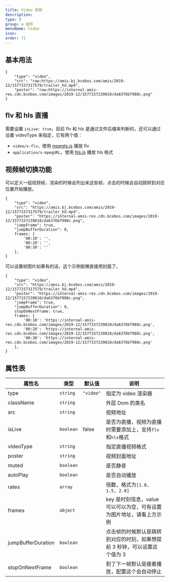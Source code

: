 ```yaml
---
title: Video 视频
description:
type: 0
group: ⚙ 组件
menuName: Video
icon:
order: 71
---
```


## 基本用法

```schema: scope="body"
{
    "type": "video",
    "src": "raw:https://amis.bj.bcebos.com/amis/2019-12/1577157317579/trailer_hd.mp4",
    "poster": "raw:https://internal-amis-res.cdn.bcebos.com/images/2019-12/1577157239810/da6376bf988c.png"
}
```

## flv 和 hls 直播

需要设置 `isLive: true`，目前 flv 和 hls 是通过文件后缀来判断的，还可以通过设置 videoType 来指定，它有两个值：

- `video/x-flv`，使用 [mpegts.js](https://github.com/xqq/mpegts.js) 播放 flv
- `application/x-mpegURL`，使用 [hls.js](https://github.com/video-dev/hls.js/) 播放 hls 格式

## 视频帧切换功能

可以定义一组视频帧，渲染的时候会列出来这些帧，点击的时候会自动跳转到对应位置开始播放。

```schema: scope="body"
{
    "type": "video",
    "src": "https://amis.bj.bcebos.com/amis/2019-12/1577157317579/trailer_hd.mp4",
    "poster": "https://internal-amis-res.cdn.bcebos.com/images/2019-12/1577157239810/da6376bf988c.png",
    "jumpFrame": true,
    "jumpBufferDuration": 0,
    frames: {
        '00:10': '',
        '00:20': '',
        '00:30': ''
    },
}
```

可以设置帧图片如果有的话，这个示例偷懒直接用封面了。

```schema: scope="body"
{
    "type": "video",
    "src": "https://amis.bj.bcebos.com/amis/2019-12/1577157317579/trailer_hd.mp4",
    "poster": "https://internal-amis-res.cdn.bcebos.com/images/2019-12/1577157239810/da6376bf988c.png",
    "jumpFrame": true,
    "jumpBufferDuration": 0,
    stopOnNextFrame: true,
    frames: {
        '00:10': 'https://internal-amis-res.cdn.bcebos.com/images/2019-12/1577157239810/da6376bf988c.png',
        '00:20': 'https://internal-amis-res.cdn.bcebos.com/images/2019-12/1577157239810/da6376bf988c.png',
        '00:30': 'https://internal-amis-res.cdn.bcebos.com/images/2019-12/1577157239810/da6376bf988c.png'
    },
}
```

## 属性表

| 属性名             | 类型      | 默认值    | 说明                                                                      |
| ------------------ | --------- | --------- | ------------------------------------------------------------------------- |
| type               | `string`  | `"video"` | 指定为 video 渲染器                                                       |
| className          | `string`  |           | 外层 Dom 的类名                                                           |
| src                | `string`  |           | 视频地址                                                                  |
| isLive             | `boolean` | false     | 是否为直播，视频为直播时需要添加上，支持`flv`和`hls`格式                  |
| videoType          | `string`  |           | 指定直播视频格式                                                          |
| poster             | `string`  |           | 视频封面地址                                                              |
| muted              | `boolean` |           | 是否静音                                                                  |
| autoPlay           | `boolean` |           | 是否自动播放                                                              |
| rates              | `array`   |           | 倍数，格式为`[1.0, 1.5, 2.0]`                                             |
| frames             | `object`  |           | key 是时刻信息，value 可以可以为空，可有设置为图片地址，请看上方示例      |
| jumpBufferDuration | `boolean` |           | 点击帧的时候默认是跳转到对应的时刻，如果想提前 3 秒钟，可以设置这个值为 3 |
| stopOnNextFrame    | `boolean` |           | 到了下一帧默认是接着播放，配置这个会自动停止                              |
